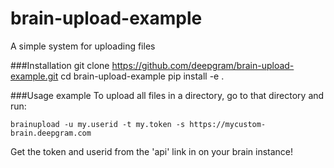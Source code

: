# brain-upload-example
A simple system for uploading files

###Installation
    git clone https://github.com/deepgram/brain-upload-example.git
    cd brain-upload-example
    pip install -e .

###Usage example
To upload all files in a directory, go to that directory and run:

    brainupload -u my.userid -t my.token -s https://mycustom-brain.deepgram.com
Get the token and userid from the 'api' link in on your brain instance!
